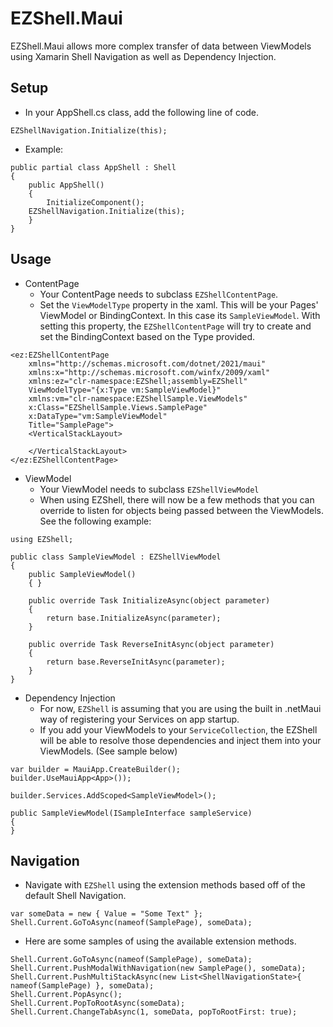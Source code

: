 # EZShell.Maui
EZShell.Maui allows more complex transfer of data between ViewModels using Xamarin Shell Navigation as well as Dependency Injection.

## Setup
- In your AppShell.cs class, add the following line of code.
```
EZShellNavigation.Initialize(this);
```
- Example:
```
public partial class AppShell : Shell
{
    public AppShell()
    {
    	InitializeComponent();
	EZShellNavigation.Initialize(this);
    }
}
```

## Usage
- ContentPage 
	- Your ContentPage needs to subclass `EZShellContentPage`.
	- Set the `ViewModelType` property in the xaml. This will be your Pages' ViewModel or BindingContext. In this case its `SampleViewModel`. With setting this property, the `EZShellContentPage` will try to create and set the BindingContext based on the Type provided.
```
<ez:EZShellContentPage 
    xmlns="http://schemas.microsoft.com/dotnet/2021/maui"
    xmlns:x="http://schemas.microsoft.com/winfx/2009/xaml"
    xmlns:ez="clr-namespace:EZShell;assembly=EZShell"
    ViewModelType="{x:Type vm:SampleViewModel}"
    xmlns:vm="clr-namespace:EZShellSample.ViewModels"
    x:Class="EZShellSample.Views.SamplePage"
    x:DataType="vm:SampleViewModel"
    Title="SamplePage">
    <VerticalStackLayout>

    </VerticalStackLayout>
</ez:EZShellContentPage>
```
- ViewModel 
	- Your ViewModel needs to subclass `EZShellViewModel`
	- When using EZShell, there will now be a few methods that you can override to listen for objects being passed between the ViewModels. See the following example:
```
using EZShell;

public class SampleViewModel : EZShellViewModel
{
    public SampleViewModel()
    { }
    
    public override Task InitializeAsync(object parameter)
    {
	    return base.InitializeAsync(parameter);
    }

    public override Task ReverseInitAsync(object parameter)
    {
	    return base.ReverseInitAsync(parameter);
    }
}
```

- Dependency Injection
	- For now, `EZShell` is assuming that you are using the built in .netMaui way of registering your Services on app startup. 
	- If you add your ViewModels to your `ServiceCollection`, the EZShell will be able to resolve those dependencies and inject them into your ViewModels.  (See sample below)
```
var builder = MauiApp.CreateBuilder();
builder.UseMauiApp<App>());

builder.Services.AddScoped<SampleViewModel>();
```
```
public SampleViewModel(ISampleInterface sampleService)
{
}
```
## Navigation
- Navigate with `EZShell` using the extension methods based off of the default Shell Navigation.
```
var someData = new { Value = "Some Text" };
Shell.Current.GoToAsync(nameof(SamplePage), someData);
```

- Here are some samples of using the available extension methods.
```
Shell.Current.GoToAsync(nameof(SamplePage), someData);
Shell.Current.PushModalWithNavigation(new SamplePage(), someData);
Shell.Current.PushMultiStackAsync(new List<ShellNavigationState>{ nameof(SamplePage) }, someData);
Shell.Current.PopAsync();
Shell.Current.PopToRootAsync(someData);
Shell.Current.ChangeTabAsync(1, someData, popToRootFirst: true);
```
